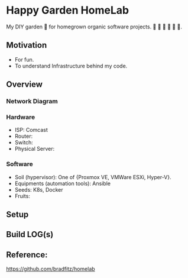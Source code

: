 # Happy Garden HomeLab

My DIY garden 🏡 for homegrown organic software projects.  🍇 🍌 🍈 🍉 🍊 🍋.


## Motivation
* For fun.
* To understand Infrastructure behind my code.

## Overview

### Network Diagram

### Hardware
* ISP: Comcast
* Router: 
* Switch:
* Physical Server:

### Software
* Soil (hypervisor): One of {Proxmox VE, VMWare ESXi, Hyper-V}.
* Equipments (automation tools): Ansible
* Seeds: K8s, Docker
* Fruits: 

## Setup


## Build LOG(s)



## Reference:

https://github.com/bradfitz/homelab
